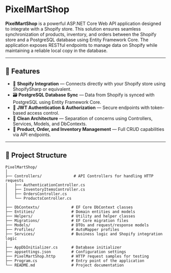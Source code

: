 # PixelMartShop

**PixelMartShop** is a powerful ASP.NET Core Web API application designed to integrate with a Shopify store. This solution ensures seamless synchronization of products, inventory, and orders between the Shopify store and a PostgreSQL database using Entity Framework Core. The application exposes RESTful endpoints to manage data on Shopify while maintaining a reliable local copy in the database.

---

## 🚀 Features

- 🔗 **Shopify Integration** — Connects directly with your Shopify store using ShopifySharp or equivalent.
- 🗃️ **PostgreSQL Database Sync** — Data from Shopify is synced with PostgreSQL using Entity Framework Core.
- 🔐 **JWT Authentication & Authorization** — Secure endpoints with token-based access control.
- 🧰 **Clean Architecture** — Separation of concerns using Controllers, Services, Models, and DbContexts.
- 🧾 **Product, Order, and Inventory Management** — Full CRUD capabilities via API endpoints.

---

## 📁 Project Structure

```plaintext
PixelMartShop/
│
├── Controllers/              # API Controllers for handling HTTP requests
│   ├── AuthenticationController.cs
│   ├── InventoryItemsController.cs
│   ├── OrdersController.cs
│   └── ProductsController.cs
│
├── DbContexts/              # EF Core DbContext classes
├── Entities/                # Domain entities and models
├── Helpers/                 # Utility and helper classes
├── Migrations/              # EF Core migration files
├── Models/                  # DTOs and request/response models
├── Profiles/                # AutoMapper profiles
├── Services/                # Business logic and Shopify integration logic
│
├── AppDbInitializer.cs      # Database initializer
├── appsettings.json         # Configuration settings
├── PixelMartShop.http       # HTTP request samples for testing
├── Program.cs               # Entry point of the application
└── README.md                # Project documentation
